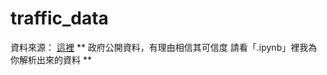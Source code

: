 # traffic_data
資料來源：
[這裡](https://data.gov.tw/dataset/167905)
** 政府公開資料，有理由相信其可信度
請看「.ipynb」裡我為你解析出來的資料 **
